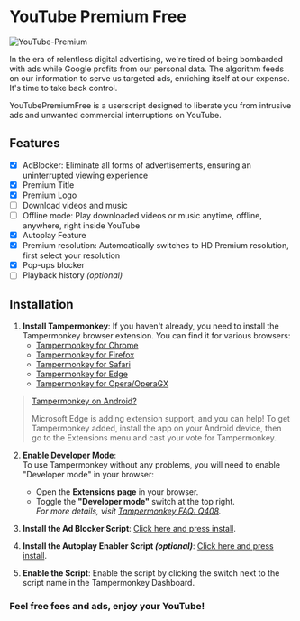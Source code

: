 # YouTube Premium Free
![YouTube-Premium](https://github.com/user-attachments/assets/5e8d7fc8-4333-4173-9018-46b5ec970126)

In the era of relentless digital advertising, we're tired of being bombarded with ads while Google profits from our personal data. The algorithm feeds on our information to serve us targeted ads, enriching itself at our expense. It's time to take back control.

YouTubePremiumFree is a userscript designed to liberate you from intrusive ads and unwanted commercial interruptions on YouTube.

## Features
- [x] AdBlocker: Eliminate all forms of advertisements, ensuring an uninterrupted viewing experience
- [x] Premium Title
- [x] Premium Logo
- [ ] Download videos and music
- [ ] Offline mode: Play downloaded videos or music anytime, offline, anywhere, right inside YouTube
- [x] Autoplay Feature
- [x] Premium resolution: Automcatically switches to HD Premium resolution, first select your resolution
- [x] Pop-ups blocker
- [ ] Playback history _(optional)_

## Installation
1. **Install Tampermonkey**:
   If you haven't already, you need to install the Tampermonkey browser extension. You can find it for various browsers:
   - [Tampermonkey for Chrome](https://chrome.google.com/webstore/detail/tampermonkey/dhdgffkkebhmkfjojejmpbldmpobfkfo)
   - [Tampermonkey for Firefox](https://addons.mozilla.org/en-US/firefox/addon/tampermonkey/)
   - [Tampermonkey for Safari](http://tampermonkey.net/?browser=safari)
   - [Tampermonkey for Edge](https://microsoftedge.microsoft.com/addons/detail/tampermonkey/iikmkjmpaadaobahmlepeloendndfphd)
   - [Tampermonkey for Opera/OperaGX](https://addons.opera.com/en-gb/extensions/details/tampermonkey-beta/)
> [Tampermonkey on Android?](https://play.google.com/store/apps/details?id=com.microsoft.emmx)
>
>  Microsoft Edge is adding extension support, and you can help! To get Tampermonkey added, install the app on your Android device, then go to the Extensions menu and cast your vote for Tampermonkey.

2. **Enable Developer Mode**:  
   To use Tampermonkey without any problems, you will need to enable "Developer mode" in your browser:
   - Open the **Extensions page** in your browser.  
   - Toggle the **"Developer mode"** switch at the top right.  
_For more details, visit [Tampermonkey FAQ: Q408](https://www.tampermonkey.net/faq.php#Q408)._

3. **Install the Ad Blocker Script**: [Click here and press install](YouTube-Premium-Free.user.js?raw=True).
4. **Install the Autoplay Enabler Script _(optional)_**: [Click here and press install](YouTube-Autoplay-Feature.user.js?raw=True).

5. **Enable the Script**: Enable the script by clicking the switch next to the script name in the Tampermonkey Dashboard.

### Feel free fees and ads, enjoy your YouTube!
